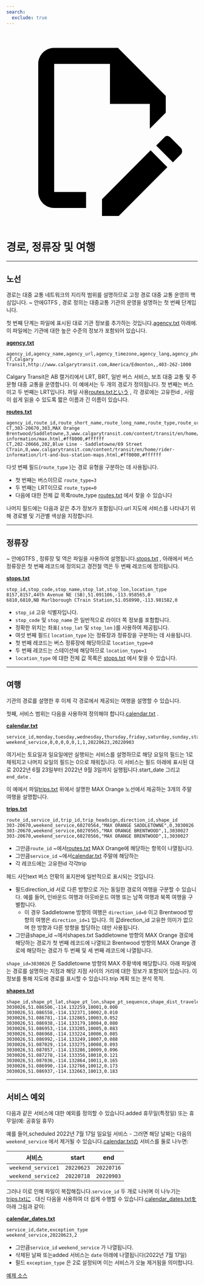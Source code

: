 ```yaml
---
search:
  exclude: true
---
```


<a class="pencil-link" href="https://github.com/MobilityData/gtfs.org/edit/main/docs/schedule/examples/routes-stops-trips.md" title="Edit this page" target="_blank">
    <svg class="pencil" xmlns="http://www.w3.org/2000/svg" viewBox="0 0 24 24"><path d="M10 20H6V4h7v5h5v3.1l2-2V8l-6-6H6c-1.1 0-2 .9-2 2v16c0 1.1.9 2 2 2h4v-2m10.2-7c.1 0 .3.1.4.2l1.3 1.3c.2.2.2.6 0 .8l-1 1-2.1-2.1 1-1c.1-.1.2-.2.4-.2m0 3.9L14.1 23H12v-2.1l6.1-6.1 2.1 2.1Z"></path></svg>
  </a>

# 경로, 정류장 및 여행

<hr/>

## 노선

경로는 대중 교통 네트워크의 지리적 범위를 설명하므로 고정 경로 대중 교통 운영의 핵심입니다. \~ 안에GTFS , 경로 정의는 대중교통 기관의 운영을 설명하는 첫 번째 단계입니다.

첫 번째 단계는 파일에 표시된 대로 기관 정보를 추가하는 것입니다.[agency.txt](../../reference/#agencytxt) 아래에. 이 파일에는 기관에 대한 높은 수준의 정보가 포함되어 있습니다.

[**agency.txt**](../../reference/#agencytxt)

    agency_id,agency_name,agency_url,agency_timezone,agency_lang,agency_phone
    CT,Calgary Transit,http://www.calgarytransit.com,America/Edmonton,,403-262-1000

Calgary Transit은 AB 캘거리에서 LRT, BRT, 일반 버스 서비스, 보조 대중 교통 및 주문형 대중 교통을 운영합니다. 이 예에서는 두 개의 경로가 정의됩니다. 첫 번째는 버스이고 두 번째는 LRT입니다. 파일 사용[routes.txtという](../../reference/#routestxt) , 각 경로에는 고유한id , 사람이 쉽게 읽을 수 있도록 짧은 이름과 긴 이름이 있습니다.

[**routes.txt**](../../reference/#routestxt)

    agency_id,route_id,route_short_name,route_long_name,route_type,route_url,route_color,route_text_color
    CT,303-20670,303,MAX Orange Brentwood/Saddletowne,3,www.calgarytransit.com/content/transit/en/home/rider-information/max.html,#ff8000,#ffffff
    CT,202-20666,202,Blue Line - Saddletowne/69 Street CTrain,0,www.calgarytransit.com/content/transit/en/home/rider-information/lrt-and-bus-station-maps.html,#ff0000,#ffffff

다섯 번째 필드(`route_type` )는 경로 유형을 구분하는 데 사용됩니다.

- 첫 번째는 버스이므로 `route_type=3`
- 두 번째는 LRT이므로 `route_type=0`
- 다음에 대한 전체 값 목록route_type [routes.txt](../../reference/#routestxt) 에서 찾을 수 있습니다

나머지 필드에는 다음과 같은 추가 정보가 포함됩니다.url 지도에 서비스를 나타내기 위해 경로별 및 기관별 색상을 지정합니다.

<hr/>

## 정류장

\~ 안에GTFS , 정류장 및 역은 파일을 사용하여 설명됩니다.[stops.txt](../../reference/#stopstxt) , 아래에서 버스 정류장은 첫 번째 레코드에 정의되고 경전철 역은 두 번째 레코드에 정의됩니다.

[**stops.txt**](../../reference/#stopstxt)

    stop_id,stop_code,stop_name,stop_lat,stop_lon,location_type
    8157,8157,44th Avenue NE (SB),51.091106,-113.958565,0
    6810,6810,NB Marlborough CTrain Station,51.058990,-113.981582,0

- `stop_id` 고유 식별자입니다.
- `stop_code` 및 `stop_name` 은 일반적으로 라이더 쪽 정보를 포함합니다.
- 정확한 위치는 좌표( `stop_lat` 및 `stop_lon` )를 사용하여 제공됩니다.
- 여섯 번째 필드( `location_type` )는 정류장과 정류장을 구분하는 데 사용됩니다.
- 첫 번째 레코드는 버스 정류장에 해당하므로 `location_type=0`
- 두 번째 레코드는 스테이션에 해당하므로 `location_type=1`
- `location_type` 에 대한 전체 값 목록은 [stops.txt](../../reference/stopstxt) 에서 찾을 수 있습니다.

<hr/>

## 여행

기관의 경로를 설명한 후 이제 각 경로에서 제공되는 여행을 설명할 수 있습니다.

첫째, 서비스 범위는 다음을 사용하여 정의해야 합니다.[calendar.txt](../../reference/#calendartxt) .

[**calendar.txt**](../../reference/#calendartxt)

    service_id,monday,tuesday,wednesday,thursday,friday,saturday,sunday,start_date,end_date
    weekend_service,0,0,0,0,0,1,1,20220623,20220903

여기서는 토요일과 일요일에만 실행되는 서비스를 설명하므로 해당 요일의 필드는 1로 채워지고 나머지 요일의 필드는 0으로 채워집니다. 이 서비스는 필드 아래에 표시된 대로 2022년 6월 23일부터 2022년 9월 3일까지 실행됩니다.start_date 그리고 `end_date` .

이 예에서 파일[trips.txt](../../reference/#tripstxt) 위에서 설명한 MAX Orange 노선에서 제공하는 3개의 주말 여행을 설명합니다.

[**trips.txt**](../../reference/#tripstxt)

    route_id,service_id,trip_id,trip_headsign,direction_id,shape_id
    303-20670,weekend_service,60270564,"MAX ORANGE SADDLETOWNE",0,3030026
    303-20670,weekend_service,60270565,"MAX ORANGE BRENTWOOD",1,3030027
    303-20670,weekend_service,60270566,"MAX ORANGE BRENTWOOD",1,3030027

- 그만큼`route_id` \~에서[routes.txt](../../reference/#routestxt) MAX Orange에 해당하는 항목이 나열됩니다.
- 그만큼`service_id` \~에서[calendar.txt](../../reference/#calendartxt) 주말에 해당하는
- 각 레코드에는 고유한id 각각trip

헤드 사인text 버스 안팎의 표지판에 일반적으로 표시되는 것입니다.

- 필드direction_id 서로 다른 방향으로 가는 동일한 경로의 여행을 구분할 수 있습니다. 예를 들어, 인바운드 여행과 아웃바운드 여행 또는 남쪽 여행과 북쪽 여행을 구별합니다.
  - 이 경우 Saddletowne 방향의 여행은 `direction_id=0` 이고 Brentwood 방향의 여행은 `direction_id=1` 입니다. 의 값direction_id 고유한 의미가 없으며 한 방향과 다른 방향을 할당하는 데만 사용됩니다.
- 그만큼shape_id \~에서shapes.txt Saddletowne 방향의 MAX Orange 경로에 해당하는 경로가 첫 번째 레코드에 나열되고 Brentwood 방향의 MAX Orange 경로에 해당하는 경로가 두 번째 및 세 번째 레코드에 나열됩니다.

`shape_id=3030026` 은 Saddletowne 방향의 MAX 주황색에 해당합니다. 아래 파일에는 경로를 설명하는 지점과 해당 지점 사이의 거리에 대한 정보가 포함되어 있습니다. 이 정보를 통해 지도에 경로를 표시할 수 있습니다.trip 계획 또는 분석 목적.

[**shapes.txt**](../../reference/#shapestxt)

    shape_id,shape_pt_lat,shape_pt_lon,shape_pt_sequence,shape_dist_traveled
    3030026,51.086506,-114.132259,10001,0.000
    3030026,51.086558,-114.132371,10002,0.010
    3030026,51.086781,-114.132865,10003,0.052
    3030026,51.086938,-114.133179,10004,0.080
    3030026,51.086953,-114.133205,10005,0.083
    3030026,51.086968,-114.133224,10006,0.085
    3030026,51.086992,-114.133249,10007,0.088
    3030026,51.087029,-114.133275,10008,0.093
    3030026,51.087057,-114.133286,10009,0.096
    3030026,51.087278,-114.133356,10010,0.121
    3030026,51.087036,-114.132864,10011,0.165
    3030026,51.086990,-114.132766,10012,0.173
    3030026,51.086937,-114.132663,10013,0.183

<hr/>

## 서비스 예외

다음과 같은 서비스에 대한 예외를 정의할 수 있습니다.added 휴무일(특정일) 또는 휴무일(예: 공휴일 휴무)

예를 들어,scheduled 2022년 7월 17일 일요일 서비스 - 그러면 해당 날짜는 다음의 `weekend_service` 에서 제거될 수 있습니다.[calendar.txtの](../../reference/#calendartxt) 서비스를 둘로 나누면:

|  서비스               | start      | end        |
| ------------------ | ---------- | ---------- |
| `weekend_service1` | `20220623` | `20220716` |
| `weekend_service2` | `20220718` | `20220903` |

그러나 이로 인해 파일이 복잡해집니다.`service_id` 두 개로 나뉘며 이 나누기는[trips.txtに](../../reference/#tripstxt) . 대신 다음을 사용하여 더 쉽게 수행할 수 있습니다.[calendar_dates.txtを](../../reference/#calendar_datestxt) 아래 그림과 같이:

[**calendar_dates.txt**](../../reference/#calendar_datestxt)

    service_id,date,exception_type
    weekend_service,20220623,2

- 그만큼`service_id` `weekend_service` 가 나열됩니다.
- 삭제된 날짜 또는added 서비스는 `date` 아래에 나열됩니다(2022년 7월 17일)
- 필드 `exception_type` 은 2로 설정되며 이는 서비스가 오늘 제거됨을 의미합니다.

[예제 소스](https://data.calgary.ca/download/npk7-z3bj/application%2Fzip)
